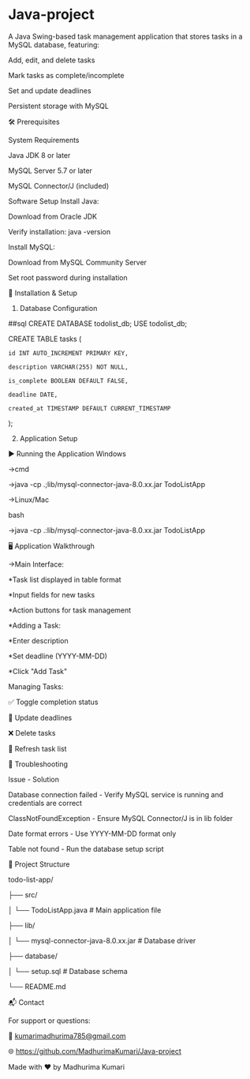 # Java-project
A Java Swing-based task management application that stores tasks in a MySQL database, featuring:

Add, edit, and delete tasks

Mark tasks as complete/incomplete

Set and update deadlines

Persistent storage with MySQL




🛠️ Prerequisites

System Requirements

Java JDK 8 or later

MySQL Server 5.7 or later

MySQL Connector/J (included)




Software Setup
Install Java:

Download from Oracle JDK

Verify installation: java -version



Install MySQL:

Download from MySQL Community Server

Set root password during installation



🚀 Installation & Setup

1. Database Configuration

##sql
CREATE DATABASE todolist_db;
USE todolist_db;

CREATE TABLE tasks (

    id INT AUTO_INCREMENT PRIMARY KEY,
    
    description VARCHAR(255) NOT NULL,
    
    is_complete BOOLEAN DEFAULT FALSE,
    
    deadline DATE,
    
    created_at TIMESTAMP DEFAULT CURRENT_TIMESTAMP
    
);



2. Application Setup

▶️ Running the Application
Windows

->cmd

->java -cp .;lib/mysql-connector-java-8.0.xx.jar TodoListApp

->Linux/Mac

bash

->java -cp .:lib/mysql-connector-java-8.0.xx.jar TodoListApp



🖥️ Application Walkthrough

->Main Interface:

*Task list displayed in table format

*Input fields for new tasks

*Action buttons for task management

*Adding a Task:

*Enter description

*Set deadline (YYYY-MM-DD)

*Click "Add Task"



Managing Tasks:

✅ Toggle completion status

📅 Update deadlines

❌ Delete tasks

🔄 Refresh task list




🔧 Troubleshooting

Issue	-  Solution

Database connection failed  -  Verify MySQL service is running and credentials are correct

ClassNotFoundException	-  Ensure MySQL Connector/J is in lib folder

Date format errors	-  Use YYYY-MM-DD format only

Table not found	-  Run the database setup script


📂 Project Structure

todo-list-app/

├── src/

│   └── TodoListApp.java       # Main application file

├── lib/

│   └── mysql-connector-java-8.0.xx.jar  # Database driver

├── database/

│   └── setup.sql              # Database schema

└── README.md




📬 Contact

For support or questions:

📧 kumarimadhurima785@gmail.com

🌐 https://github.com/MadhurimaKumari/Java-project



Made with ❤️ by Madhurima Kumari

